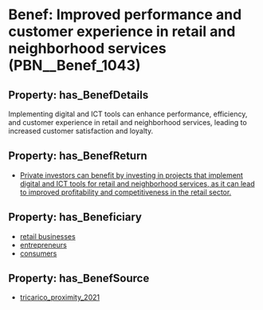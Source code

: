 # Benef: __Improved performance and customer experience in retail and neighborhood services__ (PBN__Benef_1043)

## Property: has_BenefDetails

Implementing digital and ICT tools can enhance performance, efficiency, and customer experience in retail and neighborhood services, leading to increased customer satisfaction and loyalty.

## Property: has_BenefReturn

* [Private investors can benefit by investing in projects that implement digital and ICT tools for retail and neighborhood services, as it can lead to improved profitability and competitiveness in the retail sector.](../BenefReturn/PBN__BenefReturn_1164)

## Property: has_Beneficiary

* [retail businesses](../Stakeholder/PBN__Stakeholder_418)
* [entrepreneurs](../Stakeholder/PBN__Stakeholder_417)
* [consumers](../Stakeholder/PBN__Stakeholder_146)

## Property: has_BenefSource

* [tricarico_proximity_2021](../Article/PBN__Article_216)

